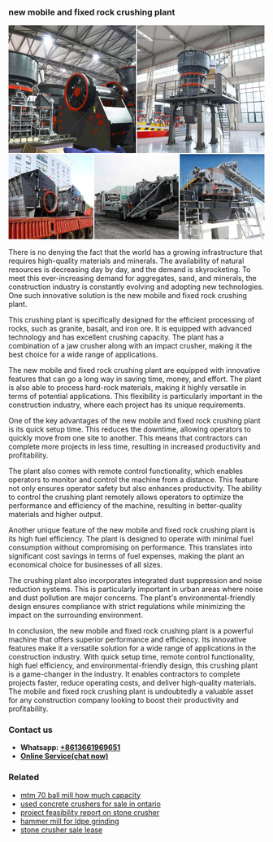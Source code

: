 <h3>new mobile and fixed rock crushing plant</h3><img src='1703042272.jpg' alt=''><p>There is no denying the fact that the world has a growing infrastructure that requires high-quality materials and minerals. The availability of natural resources is decreasing day by day, and the demand is skyrocketing. To meet this ever-increasing demand for aggregates, sand, and minerals, the construction industry is constantly evolving and adopting new technologies. One such innovative solution is the new mobile and fixed rock crushing plant.</p><p>This crushing plant is specifically designed for the efficient processing of rocks, such as granite, basalt, and iron ore. It is equipped with advanced technology and has excellent crushing capacity. The plant has a combination of a jaw crusher along with an impact crusher, making it the best choice for a wide range of applications.</p><p>The new mobile and fixed rock crushing plant are equipped with innovative features that can go a long way in saving time, money, and effort. The plant is also able to process hard-rock materials, making it highly versatile in terms of potential applications. This flexibility is particularly important in the construction industry, where each project has its unique requirements.</p><p>One of the key advantages of the new mobile and fixed rock crushing plant is its quick setup time. This reduces the downtime, allowing operators to quickly move from one site to another. This means that contractors can complete more projects in less time, resulting in increased productivity and profitability.</p><p>The plant also comes with remote control functionality, which enables operators to monitor and control the machine from a distance. This feature not only ensures operator safety but also enhances productivity. The ability to control the crushing plant remotely allows operators to optimize the performance and efficiency of the machine, resulting in better-quality materials and higher output.</p><p>Another unique feature of the new mobile and fixed rock crushing plant is its high fuel efficiency. The plant is designed to operate with minimal fuel consumption without compromising on performance. This translates into significant cost savings in terms of fuel expenses, making the plant an economical choice for businesses of all sizes.</p><p>The crushing plant also incorporates integrated dust suppression and noise reduction systems. This is particularly important in urban areas where noise and dust pollution are major concerns. The plant's environmental-friendly design ensures compliance with strict regulations while minimizing the impact on the surrounding environment.</p><p>In conclusion, the new mobile and fixed rock crushing plant is a powerful machine that offers superior performance and efficiency. Its innovative features make it a versatile solution for a wide range of applications in the construction industry. With quick setup time, remote control functionality, high fuel efficiency, and environmental-friendly design, this crushing plant is a game-changer in the industry. It enables contractors to complete projects faster, reduce operating costs, and deliver high-quality materials. The mobile and fixed rock crushing plant is undoubtedly a valuable asset for any construction company looking to boost their productivity and profitability.</p><h3>Contact us</h3><ul><li><strong>Whatsapp:&nbsp;<a href="https://wa.me/8613661969651">+8613661969651</a></strong></li><li><a href="https://swt.shibang-china.com/?git&amp;zhl&amp;new mobile and fixed rock crushing plant"><strong>Online Service(chat now)</strong></a></li></ul><h3>Related</h3><ul><li><a href='mtm 70 ball mill how much capacity.md'>mtm 70 ball mill how much capacity</a></li><li><a href='used concrete crushers for sale in ontario.md'>used concrete crushers for sale in ontario</a></li><li><a href='project feasibility report on stone crusher.md'>project feasibility report on stone crusher</a></li><li><a href='hammer mill for ldpe grinding.md'>hammer mill for ldpe grinding</a></li><li><a href='stone crusher sale lease.md'>stone crusher sale lease</a></li></ul>